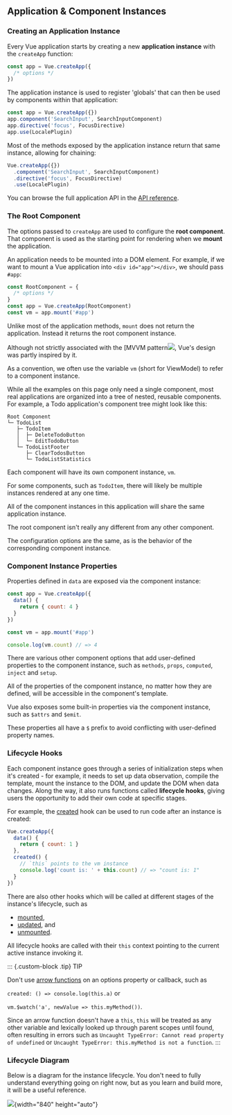 
## Application & Component Instances

### Creating an Application Instance

Every Vue application starts by creating a new **application instance**
with the `createApp` function:


```js
const app = Vue.createApp({
  /* options */
})
```

The application instance is used to register \'globals\' that can then
be used by components within that application:

```js
const app = Vue.createApp({})
app.component('SearchInput', SearchInputComponent)
app.directive('focus', FocusDirective)
app.use(LocalePlugin)
```

Most of the methods exposed by the application instance return that same
instance, allowing for chaining:

```js
Vue.createApp({})
  .component('SearchInput', SearchInputComponent)
  .directive('focus', FocusDirective)
  .use(LocalePlugin)
```

You can browse the full application API in the [API reference](https://v3.vuejs.org/api/application-api.html).

### The Root Component

The options passed to `createApp` are used to configure the **root
component**. That component is used as the starting point for rendering
when we **mount** the application.

An application needs to be mounted into a DOM element. For example, if
we want to mount a Vue application into `<div id="app"></div>`, we
should pass `#app`:

```js
const RootComponent = {
  /* options */
}
const app = Vue.createApp(RootComponent)
const vm = app.mount('#app')
```

Unlike most of the application methods, `mount` does not return the
application. Instead it returns the root component instance.

Although not strictly associated with the [MVVM
pattern![](https://en.wikipedia.org/wiki/Model_View_ViewModel),
Vue\'s design was partly inspired by it. 

As a convention, we often use
the variable `vm` (short for ViewModel) to refer to a component
instance.

While all the examples on this page only need a single component, most
real applications are organized into a tree of nested, reusable
components. For example, a Todo application\'s component tree might look
like this:

```text
Root Component
└─ TodoList
   ├─ TodoItem
   │  ├─ DeleteTodoButton
   │  └─ EditTodoButton
   └─ TodoListFooter
      ├─ ClearTodosButton
      └─ TodoListStatistics
```

Each component will have its own component instance, `vm`. 

For some
components, such as `TodoItem`, there will likely be multiple instances
rendered at any one time. 

All of the component instances in this
application will share the same application instance.

The root component isn\'t
really any different from any other component. 

The configuration options
are the same, as is the behavior of the corresponding component
instance.

### Component Instance Properties

Properties defined in
`data` are exposed via the component instance:

```js
const app = Vue.createApp({
  data() {
    return { count: 4 }
  }
})

const vm = app.mount('#app')

console.log(vm.count) // => 4
```

There are various other component options that add user-defined
properties to the component instance, such as 
`methods`, 
`props`,
`computed`, 
`inject` and 
`setup`. 

All of the properties of the component instance, no
matter how they are defined, will be accessible in the component\'s
template.

Vue also exposes some built-in properties via the component instance,
such as `$attrs` and `$emit`. 

These properties all have a `$` prefix to
avoid conflicting with user-defined property names.

### Lifecycle Hooks

Each component instance goes through a series of initialization steps
when it\'s created - for example, it needs to set up data observation,
compile the template, mount the instance to the DOM, and update the DOM
when data changes. Along the way, it also runs functions called
**lifecycle hooks**, giving users the opportunity to add their own code
at specific stages.

For example, the [created](https://v3.vuejs.org/api/options-lifecycle-hooks.html#created)
hook can be used to run code after an instance is created:

```js
Vue.createApp({
  data() {
    return { count: 1 }
  },
  created() {
    // `this` points to the vm instance
    console.log('count is: ' + this.count) // => "count is: 1"
  }
})
```

There are also other hooks which will be called at different stages of
the instance\'s lifecycle, such as

* [mounted](https://v3.vuejs.org/api/options-lifecycle-hooks.html#mounted),
* [updated](https://v3.vuejs.org/api/options-lifecycle-hooks.html#updated), and
* [unmounted](https://v3.vuejs.org/api/options-lifecycle-hooks.html#unmounted). 

All lifecycle
hooks are called with their `this` context pointing to the current
active instance invoking it.

::: {.custom-block .tip}
TIP

Don\'t use [arrow functions](https://developer.mozilla.org/en/docs/Web/JavaScript/Reference/Functions/Arrow_functions)
on an options property or callback, such as

`created: () => console.log(this.a)` or

`vm.$watch('a', newValue => this.myMethod())`. 

Since an arrow function
doesn\'t have a `this`, `this` will be treated as any other variable and
lexically looked up through parent scopes until found, often resulting
in errors such as
`Uncaught TypeError: Cannot read property of undefined` or
`Uncaught TypeError: this.myMethod is not a function`.
:::

### Lifecycle Diagram

Below is a diagram for the instance lifecycle. You don\'t need to fully
understand everything going on right now, but as you learn and build
more, it will be a useful reference.

![](https://vuejs.org/assets/lifecycle.16e4c08e.png){width="840" height="auto"}
